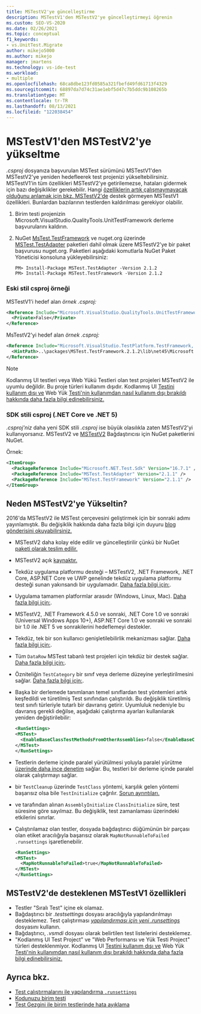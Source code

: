 ```yaml
---
title: MSTestV2'ye güncelleştirme
description: MSTestV1'den MSTestV2'ye güncelleştirmeyi öğrenin
ms.custom: SEO-VS-2020
ms.date: 02/26/2021
ms.topic: conceptual
f1_keywords:
- vs.UnitTest.Migrate
author: mikejo5000
ms.author: mikejo
manager: jmartens
ms.technology: vs-ide-test
ms.workload:
- multiple
ms.openlocfilehash: 68ca8dbe123fd0585a321fbefd49fd61713f4329
ms.sourcegitcommit: 68897da7d74c31ae1ebf5d47c7b5ddc9b108265b
ms.translationtype: MT
ms.contentlocale: tr-TR
ms.lasthandoff: 08/13/2021
ms.locfileid: "122038454"
---
```

# <a name="upgrade-from-mstestv1-to-mstestv2"></a>MSTestV1'den MSTestV2'ye yükseltme

*.csproj* dosyanıza başvurulan MSTest sürümünü MSTestV1'den MSTestV2'ye yeniden hedefleerek test projenizi yükseltebilirsiniz. MSTestV1'in tüm özellikleri MSTestV2'ye getirilemezse, hataları gidermek için bazı değişiklikler gerekebilir. Hangi [özelliklerin artık çalışmaymayacak olduğunu anlamak için bkz. MSTestV2'de](#mstestv1-features-that-are-not-supported-in-mstestv2) destek görmeyen MSTestV1 özellikleri. Bunlardan bazılarının testlerden kaldırılması gerekiyor olabilir.

1. Birim testi projenizin Microsoft.VisualStudio.QualityTools.UnitTestFramework derleme başvurularını kaldırın.
2. NuGet [MsTest.TestFramework](https://www.nuget.org/packages/MSTest.TestFramework) ve nuget.org üzerinde [MSTest.TestAdapter](https://www.nuget.org/packages/MSTest.TestAdapter/) paketleri dahil olmak üzere MSTestV2'ye bir paket başvurusu nuget.org. Paketleri aşağıdaki komutlarla NuGet Paket Yöneticisi konsoluna yükleyebilirsiniz:

    ```console
    PM> Install-Package MSTest.TestAdapter -Version 2.1.2
    PM> Install-Package MSTest.TestFramework -Version 2.1.2
    ```

### <a name="old-style-csproj-example"></a>Eski stil csproj örneği

MSTestV1'i hedef alan *örnek .csproj:*

```xml
<Reference Include="Microsoft.VisualStudio.QualityTools.UnitTestFramework, Version=10.0.0.0, Culture=neutral, PublicKeyToken=b03f5f7f11d50a3a, processorArchitecture=MSIL">
  <Private>False</Private>
</Reference>
```

MsTestV2'yi hedef alan *örnek .csproj:*

```xml
<Reference Include="Microsoft.VisualStudio.TestPlatform.TestFramework, Version=14.0.0.0, Culture=neutral, PublicKeyToken=b03f5f7f11d50a3a, processorArchitecture=MSIL">
  <HintPath>..\packages\MSTest.TestFramework.2.1.2\lib\net45\Microsoft.VisualStudio.TestPlatform.TestFramework.dll</HintPath>
</Reference>
```

> [!NOTE]
> Kodlanmış UI testleri veya Web Yükü Testleri olan test projeleri MSTestV2 ile uyumlu değildir. Bu proje türleri kullanım dışıdır. Kodlanmış UI [Testini kullanım dışı ve](https://devblogs.microsoft.com/devops/changes-to-coded-ui-test-in-visual-studio-2019/) Web Yük [Testi'nin kullanımdan nasıl kullanım dışı bırakıldı hakkında daha fazla bilgi edinebilirsiniz.](https://devblogs.microsoft.com/devops/cloud-based-load-testing-service-eol/)

### <a name="sdk-style-csproj-net-core-and-net-5"></a>SDK stili csproj (.NET Core ve .NET 5)

*.csproj'niz* daha yeni SDK stili *.csproj* ise büyük olasılıkla zaten MSTestV2'yi kullanıyorsanız. MSTestV2 ve [MSTestV2](https://www.nuget.org/packages/MSTest.TestFramework) Bağdaştırıcısı için [](https://www.nuget.org/packages/MSTest.TestAdapter/) NuGet paketlerini NuGet.

Örnek:

```xml
<ItemGroup>
  <PackageReference Include="Microsoft.NET.Test.Sdk" Version="16.7.1" />
  <PackageReference Include="MSTest.TestAdapter" Version="2.1.1" />
  <PackageReference Include="MSTest.TestFramework" Version="2.1.1" />
</ItemGroup>
```

## <a name="why-upgrade-to-mstestv2"></a>Neden MSTestV2'ye Yükseltin?

2016'da MSTestV2 ile MSTest çerçevesini geliştirmek için bir sonraki adımı yayınlamıştık. Bu değişiklik hakkında daha fazla bilgi için duyuru [blog gönderisini okuyabilirsiniz.](https://devblogs.microsoft.com/devops/taking-the-mstest-framework-forward-with-mstest-v2/)

* MSTestV2 daha kolay elde edilir ve güncelleştirilir çünkü bir NuGet [paketi olarak teslim edilir.](https://www.nuget.org/packages/MSTest.TestFramework/)
* MSTestV2 açık [kaynaktır.](https://github.com/microsoft/testfx)
* Tekdüz uygulama platformu desteği – MSTestV2, .NET Framework, .NET Core, ASP.NET Core ve UWP genelinde tekdüz uygulama platformu desteği sunan yakınsandı bir uygulamadır. [Daha fazla bilgi için:](https://blogs.msdn.microsoft.com/devops/2016/09/01/announcing-mstest-v2-framework-support-for-net-core-1-0-rtm/).
* Uygulama tamamen platformlar arasıdır (Windows, Linux, Mac). [Daha fazla bilgi için:](https://blogs.msdn.microsoft.com/devops/2017/04/05/mstest-v2-is-open-source/).
* MSTestV2, .NET Framework 4.5.0 ve sonraki, .NET Core 1.0 ve sonraki (Universal Windows Apps 10+), ASP.NET Core 1.0 ve sonraki ve sonraki bir 1.0 ile .NET 5 ve sonrakilerini hedeflemeyi destekler.
* Tekdüz, tek bir son kullanıcı genişletilebilirlik mekanizması sağlar. [Daha fazla bilgi için:](https://blogs.msdn.microsoft.com/devops/2017/07/18/extending-mstest-v2/).
* Tüm `DataRow` MSTest tabanlı test projeleri için tekdüz bir destek sağlar. [Daha fazla bilgi için:](https://blogs.msdn.microsoft.com/devops/2017/02/25/mstest-v2-now-and-ahead/).
* Özniteliğin `TestCategory` bir sınıf veya derleme düzeyine yerleştirilmesini sağlar. [Daha fazla bilgi için:](https://blogs.msdn.microsoft.com/devops/2017/02/25/mstest-v2-now-and-ahead/).
* Başka bir derlemede tanımlanan temel sınıflardan test yöntemleri artık keşfedildi ve türetilmiş Test sınıfından çalıştırıldı. Bu değişiklik türetilmiş test sınıfı türleriyle tutarlı bir davranış getirir. Uyumluluk nedeniyle bu davranış gerekli değilse, aşağıdaki çalıştırma ayarları kullanılarak yeniden değiştirilebilir:

    ```xml
    <RunSettings>    
    <MSTest> 
      <EnableBaseClassTestMethodsFromOtherAssemblies>false</EnableBaseClassTestMethodsFromOtherAssemblies> 
    </MSTest> 
    </RunSettings>
    ```

* Testlerin derleme içinde paralel yürütülmesi yoluyla paralel yürütme [üzerinde daha ince denetim](https://github.com/Microsoft/testfx-docs/blob/master/RFCs/004-In-Assembly-Parallel-Execution.md) sağlar. Bu, testleri bir derleme içinde paralel olarak çalıştırmayı sağlar.
* bir `TestCleanup` üzerinde `TestClass` yöntemi, karşılık gelen yöntemi başarısız olsa bile `TestInitialize` çağrılır. [Sorun ayrıntıları.](https://github.com/Microsoft/testfx/issues/250)
* ve tarafından alınan `AssemblyInitialize` `ClassInitialize` süre, test süresine göre sayılmaz. Bu değişiklik, test zamanlaması üzerindeki etkilerini sınırlar.
* Çalıştırılamaz olan testler, dosyada bağdaştırıcı düğümünün bir parçası olan etiket aracılığıyla başarısız olarak `MapNotRunnableToFailed` `.runsettings` işaretlenebilir.

    ```xml
    <RunSettings>    
    <MSTest> 
      <MapNotRunnableToFailed>true</MapNotRunnableToFailed> 
    </MSTest> 
    </RunSettings>
    ```

## <a name="mstestv1-features-that-are-not-supported-in-mstestv2"></a>MSTestV2'de desteklenen MSTestV1 özellikleri

*   Testler "Sıralı Test" içine ek olamaz.
*   Bağdaştırıcı bir *.testsettings* dosyası aracılığıyla yapılandırılmayı desteklemez. Test çalıştırması [ *yapılandırması için yeni .runsettings*](../test/configure-unit-tests-by-using-a-dot-runsettings-file.md) dosyasını kullanın.
*   Bağdaştırıcı, *.vsmdi* dosyası olarak belirtilen test listelerini desteklemez.
*   "Kodlanmış UI Test Project" ve "Web Performansı ve Yük Testi Project" türleri desteklenmiyor. Kodlanmış UI [Testini kullanım dışı ve](https://devblogs.microsoft.com/devops/changes-to-coded-ui-test-in-visual-studio-2019/) Web Yük [Testi'nin kullanımdan nasıl kullanım dışı bırakıldı hakkında daha fazla bilgi edinebilirsiniz.](https://devblogs.microsoft.com/devops/cloud-based-load-testing-service-eol/)

## <a name="see-also"></a>Ayrıca bkz.

- [Test çalıştırmalarını ile yapılandırma `.runsettings`](../test/configure-unit-tests-by-using-a-dot-runsettings-file.md)
- [Kodunuzu birim testi](../test/unit-test-your-code.md)
- [Test Gezgini ile birim testlerinde hata ayıklama](../test/debug-unit-tests-with-test-explorer.md)
